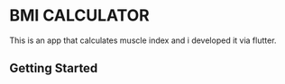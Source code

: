 # BMI CALCULATOR

This is an app that calculates muscle index and i developed it via flutter.

## Getting Started


